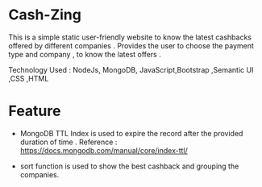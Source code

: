 # Cash-Zing

This is a simple static user-friendly website to know the latest cashbacks offered by different companies . Provides the user to choose the payment type and company , to know the latest offers . 

Technology Used : NodeJs, MongoDB, JavaScript,Bootstrap ,Semantic UI ,CSS ,HTML


# Feature

* MongoDB TTL Index is used to expire the record after the provided duration of time .
  Reference : https://docs.mongodb.com/manual/core/index-ttl/

* sort function is used to show the best cashback and grouping the companies.

